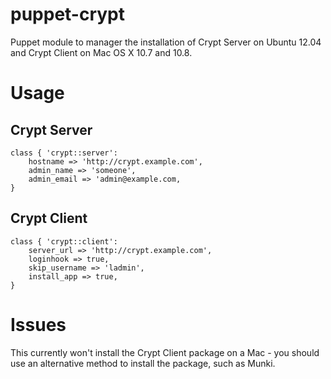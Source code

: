 puppet-crypt
============

Puppet module to manager the installation of Crypt Server on Ubuntu 12.04 and Crypt Client on Mac OS X 10.7 and 10.8.

# Usage

## Crypt Server
``` puppet
class { 'crypt::server':
    hostname => 'http://crypt.example.com',
    admin_name => 'someone',
    admin_email => 'admin@example.com,
}
```

## Crypt Client

``` puppet
class { 'crypt::client':
    server_url => 'http://crypt.example.com',
    loginhook => true,
    skip_username => 'ladmin',
    install_app => true,
}
```

# Issues
This currently won't install the Crypt Client package on a Mac - you should use an alternative method to install the package, such as Munki.
